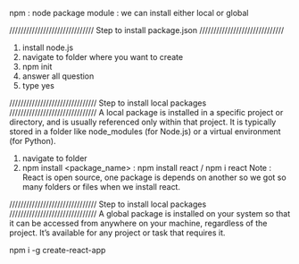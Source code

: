npm : node package module : we can install either local or global

//////////////////////////////
Step to install package.json
//////////////////////////////

1. install node.js
2. navigate to folder where you want to create
3. npm init
4. answer all question
5. type yes

///////////////////////////////
Step to install local packages
///////////////////////////////
A local package is installed in a specific project or directory, and is usually referenced only within that project. It is typically stored in a folder like node_modules (for Node.js) or a virtual environment (for Python).

1. navigate to folder
2. npm install <package_name> : npm install react / npm i react
Note : React is open source, one package is depends on another so we got so many folders or files when we install react.

///////////////////////////////
Step to install local packages
///////////////////////////////
A global package is installed on your system so that it can be accessed from anywhere on your machine, regardless of the project. It’s available for any project or task that requires it.

npm i -g create-react-app